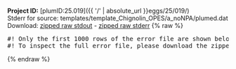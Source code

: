 **Project ID:** [plumID:25.019]({{ '/' | absolute_url }}eggs/25/019/)  
Stderr for source:  templates/template_Chignolin_OPES/a_noNPA/plumed.dat   
Download: [zipped raw stdout](plumed.dat.plumed.stdout.txt.zip) - [zipped raw stderr](plumed.dat.plumed.stderr.txt.zip) 
{% raw %}
<pre>
#! Only the first 1000 rows of the error file are shown below
#! To inspect the full error file, please download the zipped raw stderr file above
</pre>
{% endraw %}
